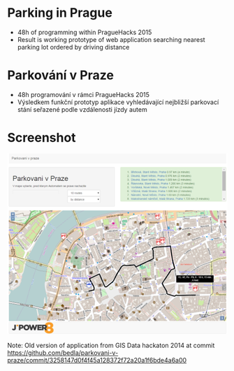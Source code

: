 Parking in Prague
=================
* 48h of programming within PragueHacks 2015
* Result is working prototype of web application searching nearest parking lot ordered by driving distance

Parkování v Praze
=================

* 48h programování v rámci PragueHacks 2015
* Výsledkem funkční prototyp aplikace vyhledávající nejbližší parkovací stání seřazené podle vzdálenosti jízdy autem

Screenshot
==========

![](https://raw.githubusercontent.com/bedla/parkovani-v-praze/master/screenshot.png)

Note: Old version of application from GIS Data hackaton 2014 at commit https://github.com/bedla/parkovani-v-praze/commit/3258147d0f4f45a128372f72a20a1f6bde4a6a00
